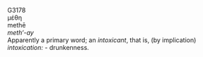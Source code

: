 G3178  
μέθη  
methē  
*meth‘-ay*  
Apparently a primary word; an *intoxicant*, that is, (by implication)
*intoxication:* - drunkenness.  
